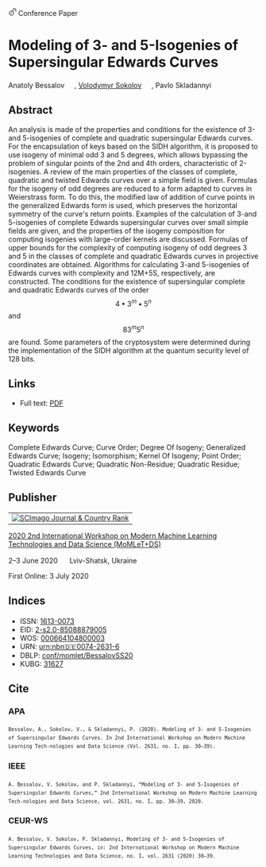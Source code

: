 <img src="/icons/unlock.svg" width="16" height="16"> Conference Paper

# Modeling of 3- and 5-Isogenies of Supersingular Edwards Curves

Anatoly Bessalov <a href="https://orcid.org/0000-0002-6967-5001" target="_blank"><img src="/volodymyr-sokolov/publications/blob/main/icons/orcid.svg" width="16" height="16"></a>,
<a href="/">Volodymyr Sokolov</a> <a href="https://orcid.org/0000-0002-9349-7946" target="_blank"><img src="/volodymyr-sokolov/publications/blob/main/icons/orcid.svg" width="16" height="16"></a>,
Pavlo Skladannyi <a href="https://orcid.org/0000-0002-7775-6039" target="_blank"><img src="/volodymyr-sokolov/publications/blob/main/icons/orcid.svg" width="16" height="16"></a>

## Abstract

An analysis is made of the properties and conditions for the existence of 3-and 5-isogenies of complete and quadratic supersingular Edwards curves. For the encapsulation of keys based on the SIDH algorithm, it is proposed to use isogeny of minimal odd 3 and 5 degrees, which allows bypassing the problem of singular points of the 2nd and 4th orders, characteristic of 2-isogenies. A review of the main properties of the classes of complete, quadratic and twisted Edwards curves over a simple field is given. Formulas for the isogeny of odd degrees are reduced to a form adapted to curves in Weierstrass form. To do this, the modified law of addition of curve points in the generalized Edwards form is used, which preserves the horizontal symmetry of the curve's return points. Examples of the calculation of 3-and 5-isogenies of complete Edwards supersingular curves over small simple fields are given, and the properties of the isogeny composition for computing isogenies with large-order kernels are discussed. Formulas of upper bounds for the complexity of computing isogeny of odd degrees 3 and 5 in the classes of complete and quadratic Edwards curves in projective coordinates are obtained. Algorithms for calculating 3-and 5-isogenies of Edwards curves with complexity and 12M+5S, respectively, are constructed. The conditions for the existence of supersingular complete and quadratic Edwards curves of the order $$4•3^m•5^n$$ and $$83^m5^n$$  are found. Some parameters of the cryptosystem were determined during the implementation of the SIDH algorithm at the quantum security level of 128 bits.

## Links

* Full text: [PDF](http://ceur-ws.org/Vol-2631/paper3.pdf)

## Keywords

Complete Edwards Curve; Curve Order; Degree Of Isogeny; Generalized Edwards Curve; Isogeny; Isomorphism; Kernel Of Isogeny; Point Order; Quadratic Edwards Curve; Quadratic Non-Residue; Quadratic Residue; Twisted Edwards Curve

## Publisher

<table>
<tr>
<td>
<a href="https://www.scimagojr.com/journalsearch.php?q=21100218356&amp;tip=sid&amp;exact=no" title="SCImago Journal &amp; Country Rank"><img border="0" src="https://www.scimagojr.com/journal_img.php?id=21100218356" alt="SCImago Journal &amp; Country Rank"  /></a>
</td>
</tr>
</table>

[2020 2nd International Workshop on Modern Machine Learning Technologies and Data Science (MoMLeT+DS)](https://ceur-ws.org/Vol-2386/)

2–3 June 2020 <img src="/volodymyr-sokolov/publications/blob/main/icons/location-pin.svg" width="16" height="16"> Lviv-Shatsk, Ukraine

First Online: 3 July 2020

## Indices

* ISSN: [1613-0073](https://portal.issn.org/resource/ISSN/1613-0073) <img src="/volodymyr-sokolov/publications/blob/main/icons/online.svg" width="16" height="16">
* EID: [2-s2.0-85088879005](http://www.scopus.com/record/display.url?origin=inward&eid=2-s2.0-85088879005)
* WOS: [000664104800003](https://www.webofscience.com/wos/woscc/full-record/WOS:000664104800003)
* URN: [urn:nbn:de:0074-2631-6](https://nbn-resolving.org/xml/urn:nbn:de:0074-2631-6)
* DBLP: [conf/momlet/BessalovSS20](https://dblp.org/rec/conf/momlet/BessalovSS20)
* KUBG: [31627](http://elibrary.kubg.edu.ua/id/eprint/31627/)

## Cite

### APA

<small>`Bessalov, A., Sokolov, V., & Skladannyi, P. (2020). Modeling of 3- and 5-Isogenies of Supersingular Edwards Curves. In 2nd International Workshop on Modern Machine Learning Tech-nologies and Data Science (Vol. 2631, no. I, pp. 30–39).`</small>

### IEEE

<small>`A. Bessalov, V. Sokolov, and P. Skladannyi, “Modeling of 3- and 5-Isogenies of Supersingular Edwards Curves,” 2nd International Workshop on Modern Machine Learning Tech-nologies and Data Science, vol. 2631, no. I, pp. 30–39, 2020.`</small>

### CEUR-WS

<small>`A. Bessalov, V. Sokolov, P. Skladannyi, Modeling of 3- and 5-Isogenies of Supersingular Edwards Curves, in: 2nd International Workshop on Modern Machine Learning Technologies and Data Science, no. I, vol. 2631 (2020) 30–39.`</small>